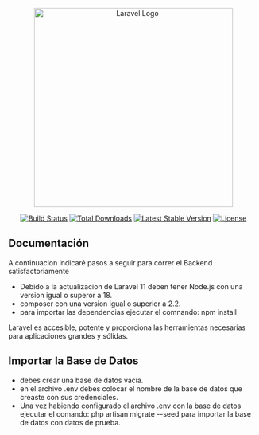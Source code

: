<p align="center"><a href="https://laravel.com" target="_blank"><img src="https://raw.githubusercontent.com/laravel/art/master/logo-lockup/5%20SVG/2%20CMYK/1%20Full%20Color/laravel-logolockup-cmyk-red.svg" width="400" alt="Laravel Logo"></a></p>

<p align="center">
<a href="https://github.com/laravel/framework/actions"><img src="https://github.com/laravel/framework/workflows/tests/badge.svg" alt="Build Status"></a>
<a href="https://packagist.org/packages/laravel/framework"><img src="https://img.shields.io/packagist/dt/laravel/framework" alt="Total Downloads"></a>
<a href="https://packagist.org/packages/laravel/framework"><img src="https://img.shields.io/packagist/v/laravel/framework" alt="Latest Stable Version"></a>
<a href="https://packagist.org/packages/laravel/framework"><img src="https://img.shields.io/packagist/l/laravel/framework" alt="License"></a>
</p>

## Documentación

A continuacion indicaré pasos a seguir para correr el Backend satisfactoriamente

- Debido a la actualizacion de Laravel 11 deben tener Node.js con una version igual o superor a 18.
- composer con una version igual o superior a 2.2.
- para importar las dependencias ejecutar el comnando:
npm install

Laravel es accesible, potente y proporciona las herramientas necesarias para aplicaciones grandes y sólidas.

## Importar la Base de Datos

- debes crear una base de datos vacía.
- en el archivo .env debes colocar el nombre de la base de datos que creaste con sus credenciales.
- Una vez habiendo configurado el archivo .env con la base de datos ejecutar el comando:
php artisan migrate --seed
para importar la base de datos con datos de prueba.

